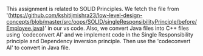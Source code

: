 This assignment is related to SOLID Principles.
We fetch the file from '(https://github.com/kshitijmishra23/low-level-design-concepts/blob/master/src/oops/SOLID/singleResponsibilityPrinciple/before/Employee.java)' in our vs code.
Also, we convert Java files into C++ files using 'codeconvert AI' and we implement code in the Single Responsibility principle and Dependency inversion principle.
Then use the 'codeconvert AI' to convert in Java file.
